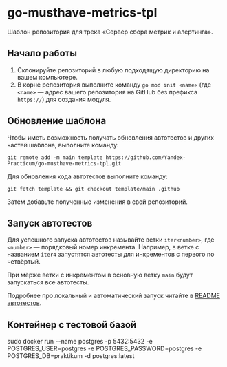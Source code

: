 # go-musthave-metrics-tpl

Шаблон репозитория для трека «Сервер сбора метрик и алертинга».

## Начало работы

1. Склонируйте репозиторий в любую подходящую директорию на вашем компьютере.
2. В корне репозитория выполните команду `go mod init <name>` (где `<name>` — адрес вашего репозитория на GitHub без префикса `https://`) для создания модуля.

## Обновление шаблона

Чтобы иметь возможность получать обновления автотестов и других частей шаблона, выполните команду:

```
git remote add -m main template https://github.com/Yandex-Practicum/go-musthave-metrics-tpl.git
```

Для обновления кода автотестов выполните команду:

```
git fetch template && git checkout template/main .github
```

Затем добавьте полученные изменения в свой репозиторий.

## Запуск автотестов

Для успешного запуска автотестов называйте ветки `iter<number>`, где `<number>` — порядковый номер инкремента. Например, в ветке с названием `iter4` запустятся автотесты для инкрементов с первого по четвёртый.

При мёрже ветки с инкрементом в основную ветку `main` будут запускаться все автотесты.

Подробнее про локальный и автоматический запуск читайте в [README автотестов](https://github.com/Yandex-Practicum/go-autotests).

## Контейнер с тестовой базой
sudo docker run --name postgres -p 5432:5432 -e POSTGRES_USER=postgres -e POSTGRES_PASSWORD=postgres -e POSTGRES_DB=praktikum -d postgres:latest